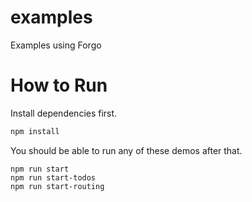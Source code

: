 # examples

Examples using Forgo

# How to Run

Install dependencies first.

```sh
npm install
```

You should be able to run any of these demos after that.

```
npm run start
npm run start-todos
npm run start-routing
```
